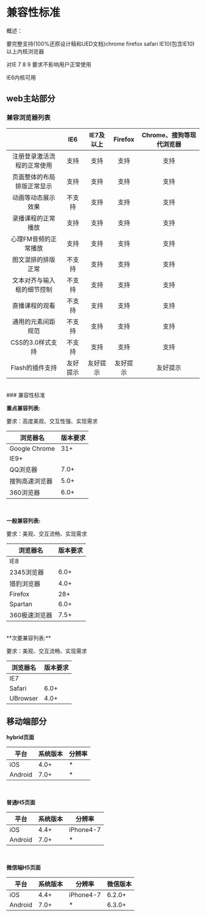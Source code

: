 # 兼容性标准
概述： 

要完整支持(100%还原设计稿和UED文档)chrome firefox safari IE10(包含IE10)以上内核浏览器

对IE 7 8 9 要求不影响用户正常使用

IE6内核可用

## web主站部分

### 兼容浏览器列表

|  | IE6 | IE7及以上 | Firefox | Chrome、搜狗等现代浏览器 |
| :-: | :-: | :-: | :-: | :-: |
| 注册登录激活流程的正常使用 | 支持 | 支持 | 支持 | 支持 |
| 页面整体的布局排版正常显示 | 支持 | 支持 | 支持 | 支持 |
| 动画等动态展示效果 | 不支持 | 支持 | 支持 | 支持 |
| 录播课程的正常播放 | 支持 | 支持 | 支持 | 支持 |
| 心理FM音频的正常播放 | 支持 | 支持 | 支持 | 支持 |
| 图文混排的排版正常 | 不支持 | 支持 | 支持 | 支持 |
| 文本对齐与输入框的细节控制 | 不支持 | 支持 | 支持 | 支持 |
| 直播课程的观看 | 不支持 | 支持 | 支持 | 支持 |
| 通用的元素间距规范 | 不支持 | 支持 | 支持 | 支持 |
| CSS的3.0样式支持 | 不支持 | 支持 | 支持 | 支持 |
| Flash的插件支持 | 友好提示 | 友好提示 | 友好提示 | 友好提示 |

<br>
### 兼容性标准

**重点兼容列表:**

要求：高度美观、交互性强、实现需求

| 浏览器名 | 版本要求 |
| --- | --- |
| Google Chrome | 31+ |
| IE9+ |  |
| QQ浏览器 | 7.0+ |
| 搜狗高速浏览器 | 5.0+ |
| 360浏览器 | 6.0+ |

<br>

**一般兼容列表:**

要求：美观、交互流畅、实现需求

| 浏览器名 | 版本要求 |
| --- | --- |
| IE8 |  |
| 2345浏览器 | 6.0+ |
| 猎豹浏览器 | 4.0+ |
| Firefox | 28+ |
| Spartan | 6.0+ |
| 360极速浏览器 | 7.5+ |

<br>
**次要兼容列表:**

要求：美观、交互流畅、实现需求

| 浏览器名 | 版本要求 |
| --- | --- |
| IE7 |  |
| Safari | 6.0+ |
| UBrowser | 4.0+ |

## 移动端部分

**hybrid页面**

| 平台 | 系统版本 | 分辨率 |
| --- | --- | --- |
| iOS | 4.0+ | * |
| Android | 7.0+ | * |

<br>

**普通H5页面**

| 平台 | 系统版本 | 分辨率 |
| --- | --- | --- |
| iOS | 4.4+ | iPhone4-7 |
| Android | 7.0+ | * |

<br>

**微信端H5页面**

| 平台 | 系统版本| 分辨率 | 微信版本 |
| --- | --- | --- | --- |
| iOS | 4.4+ | iPhone4-7 | 6.2.0+ |
| Android | 7.0+ | * | 6.3.0+ |

